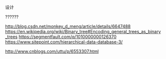 设计

??????

http://blog.csdn.net/monkey_d_meng/article/details/6647488
https://en.wikipedia.org/wiki/Binary_tree#Encoding_general_trees_as_binary_trees
https://segmentfault.com/q/1010000000126370
https://www.sitepoint.com/hierarchical-data-database-3/


http://www.cnblogs.com/uttu/p/6553307.html